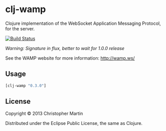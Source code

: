 # clj-wamp

Clojure implementation of the WebSocket Application Messaging Protocol,
for the server.

[![Build Status](https://travis-ci.org/cgmartin/clj-wamp.png?branch=master)](https://travis-ci.org/cgmartin/clj-wamp)

*Warning: Signature in flux, better to wait for 1.0.0 release*

See the WAMP website for more information:
http://wamp.ws/

## Usage

```clojure
[clj-wamp "0.3.0"]
```

## License

Copyright © 2013 Christopher Martin

Distributed under the Eclipse Public License, the same as Clojure.
